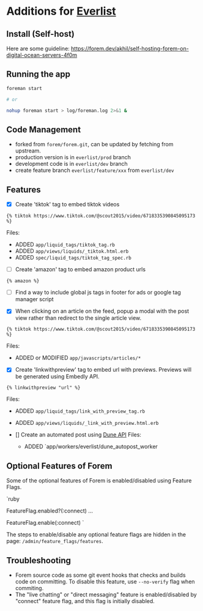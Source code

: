 # Additions for [Everlist](https://everlist.org)

## Install (Self-host)

Here are some guideline: https://forem.dev/akhil/self-hosting-forem-on-digital-ocean-servers-4f0m

## Running the app

```sh
foreman start

# or 

nohup foreman start > log/foreman.log 2>&1 &
```

## Code Management

- forked from `forem/forem.git`, can be updated by fetching from upstream.
- production version is in `everlist/prod` branch
- development code is in `everlist/dev` branch
- create feature branch `everlist/feature/xxx` from `everlist/dev`

## Features

- [x]  Create 'tiktok' tag to embed tiktok videos

  ```liquid
  {% tiktok https://www.tiktok.com/@scout2015/video/6718335390845095173 %}
  ```

  Files:
  - ADDED `app/liquid_tags/tiktok_tag.rb`
  - ADDED `app/views/liquids/_tiktok.html.erb`
  - ADDED `spec/liquid_tags/tiktok_tag_spec.rb`

- [ ]  Create 'amazon' tag to embed amazon product urls

  ```liquid
  {% amazon %}
  ```

- [ ]  Find a way to include global js tags in footer for ads or google tag manager script

- [x]  When clicking on an article on the feed, popup a modal with the post view rather than redirect to the single article view.

  ```liquid
  {% tiktok https://www.tiktok.com/@scout2015/video/6718335390845095173 %}
  ```

  Files:
  - ADDED or MODIFIED `app/javascripts/articles/*`

- [x]  Create 'linkwithpreview' tag to embed url with previews. Previews will be generated using Embedly API.

  ```liquid
  {% linkwithpreview "url" %}
  ```

  Files:
  - ADDED `app/liquid_tags/link_with_preview_tag.rb`
  - ADDED `app/views/liquids/_link_with_preview.html.erb`

- []  Create an automated post using [Dune API](https://dune.xyz)
  Files:
  - ADDED `app/workers/everlist/dune_autopost_worker

## Optional Features of Forem

Some of the optional features of Forem is enabled/disabled using Feature Flags.

`ruby

FeatureFlag.enabled?(:connect)
...

FeatureFlag.enable(:connect)
`

 The steps to enable/disable any optional feature flags are hidden in the page: `/admin/feature_flags/features`.

## Troubleshooting

- Forem source code as some git event hooks that checks and builds code on committing.
  To disable this feature, use `--no-verify` flag when commiting.
- The "live chatting" or "direct messaging" feature is enabled/disabled by "connect" feature flag, and this flag is initially disabled.

